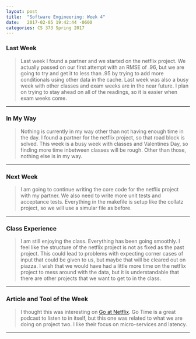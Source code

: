 ```yaml
---
layout: post
title:  "Software Engineering: Week 4"
date:   2017-02-05 19:42:44 -0600
categories: CS 373 Spring 2017
---
```



### Last Week

>Last week I found a partner and we started on the netflix project. We actually passed on our first attempt with an RMSE of .96, but we are going to try and get it to less than .95 by trying to add more conditionals using other data in the cache. Last week was also a busy week with other classes and exam weeks are in the near future. I plan on trying to stay ahead on all of the readings, so it is easier when exam weeks come. 

----


### In My Way

>Nothing is currently in my way other than not having enough time in the day. I found a partner for the netflix project, so that road block is solved. This week is a busy week with classes and Valentines Day, so finding more time inbetween classes will be rough. Other than those, nothing else is in my way.

----


### Next Week

>I am going to continue writing the core code for the netflix project with my partner. We also need to write more unit tests and acceptance tests. Everything in the makefile is setup like the collatz project, so we will use a simular file as before.

----


### Class Experience

>I am still enjoying the class. Everything has been going smoothly. I feel like the structure of the netflix project is not as fixed as the past project. This could lead to problems with expecting corner cases of input that could be given to us, but maybe that will be cleared out on piazza. I wish that we would have had a little more time on the netflix project to mess around with the data, but it is understandable that there are other projects that we want to get to in the class.

----


### Article and Tool of the Week

>I thought this was interesting on [Go at Netflix][GoatNetflix]. Go Time is a great podcast to listen to in itself, but this one was related to what we are doing on project two. I like their focus on micro-services and latency.


----



[GoatNetflix]: https://changelog.com/gotime/9
